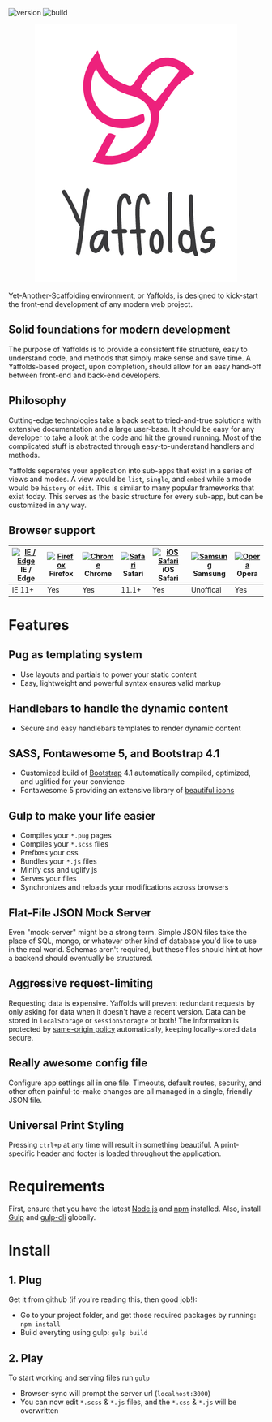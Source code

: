 <img src="https://img.shields.io/badge/version-0.2.1-red.svg" alt="version"> <img src="https://img.shields.io/badge/build-passing-brightgreen.svg" alt="build">


<p align="center"><img src="src/img/logo.png" title="Yaffolds"></p>

Yet-Another-Scaffolding environment, or Yaffolds, is designed to kick-start the front-end development of any modern web project. 

## Solid foundations for modern development
The purpose of Yaffolds is to provide a consistent file structure, easy to understand code, and methods that simply make sense and save time. A Yaffolds-based project, upon completion, should allow for an easy hand-off between front-end and back-end developers. 

## Philosophy
Cutting-edge technologies take a back seat to tried-and-true solutions with extensive documentation and a large user-base. It should be easy for any developer to take a look at the code and hit the ground running. Most of the complicated stuff is abstracted through easy-to-understand handlers and methods. 

Yaffolds seperates your application into sub-apps that exist in a series of views and modes. A view would be `list`, `single`, and `embed` while a mode would be `history` or `edit`. This is similar to many popular frameworks that exist today. This serves as the basic structure for every sub-app, but can be customized in any way.

## Browser support

| [<img src="https://raw.githubusercontent.com/alrra/browser-logos/master/src/edge/edge_48x48.png" alt="IE / Edge" width="24px" height="24px" />](http://godban.github.io/browsers-support-badges/)</br>IE / Edge | [<img src="https://raw.githubusercontent.com/alrra/browser-logos/master/src/firefox/firefox_48x48.png" alt="Firefox" width="24px" height="24px" />](http://godban.github.io/browsers-support-badges/)</br>Firefox | [<img src="https://raw.githubusercontent.com/alrra/browser-logos/master/src/chrome/chrome_48x48.png" alt="Chrome" width="24px" height="24px" />](http://godban.github.io/browsers-support-badges/)</br>Chrome | [<img src="https://raw.githubusercontent.com/alrra/browser-logos/master/src/safari/safari_48x48.png" alt="Safari" width="24px" height="24px" />](http://godban.github.io/browsers-support-badges/)</br>Safari | [<img src="https://raw.githubusercontent.com/alrra/browser-logos/master/src/safari-ios/safari-ios_48x48.png" alt="iOS Safari" width="24px" height="24px" />](http://godban.github.io/browsers-support-badges/)</br>iOS Safari | [<img src="https://raw.githubusercontent.com/alrra/browser-logos/master/src/samsung-internet/samsung-internet_48x48.png" alt="Samsung" width="24px" height="24px" />](http://godban.github.io/browsers-support-badges/)</br>Samsung | [<img src="https://raw.githubusercontent.com/alrra/browser-logos/master/src/opera/opera_48x48.png" alt="Opera" width="24px" height="24px" />](http://godban.github.io/browsers-support-badges/)</br>Opera |
| --------- | --------- | --------- | --------- | --------- | --------- | --------- |
| IE 11+ | Yes | Yes | 11.1+ | Yes | Unoffical | Yes

# Features

## Pug as templating system
- Use layouts and partials to power your static content
- Easy, lightweight and powerful syntax ensures valid markup

## Handlebars to handle the dynamic content
- Secure and easy handlebars templates to render dynamic content

## SASS, Fontawesome 5, and Bootstrap 4.1
- Customized build of [Bootstrap](https://getbootstrap.com/) 4.1 automatically compiled, optimized, and uglified for your convience
- Fontawesome 5 providing an extensive library of [beautiful icons](https://fontawesome.com/icons?from=io) 

## Gulp to make your life easier
- Compiles your `*.pug` pages
- Compiles your `*.scss` files
- Prefixes your css
- Bundles your `*.js` files
- Minify css and uglify js
- Serves your files 
- Synchronizes and reloads your modifications across browsers

## Flat-File JSON Mock Server

Even "mock-server" might be a strong term. Simple JSON files take the place of SQL, mongo, or whatever other kind of database you'd like to use in the real world. Schemas aren't required, but these files should hint at how a backend should eventually be structured. 

## Aggressive request-limiting

Requesting data is expensive. Yaffolds will prevent redundant requests by only asking for data when it doesn't have a recent version. Data can be stored in `localStorage` or `sessionStoragte` or both! The information is protected by [same-origin policy](https://developer.mozilla.org/en-US/docs/Web/Security/Same-origin_policy#Cross-origin_data_storage_access) automatically, keeping locally-stored data secure. 

## Really awesome config file

Configure app settings all in one file. Timeouts, default routes, security, and other often painful-to-make changes are all managed in a single, friendly JSON file. 

## Universal Print Styling

Pressing `ctrl+p` at any time will result in something beautiful. A print-specific header and footer is loaded throughout the application. 


# Requirements

First, ensure that you have the latest [Node.js](http://nodejs.org/) and [npm](http://npmjs.org/) installed. Also, install [Gulp](https://www.npmjs.com/package/gulp) and [gulp-cli](https://www.npmjs.com/package/gulp-cli) globally.


# Install

## 1. Plug
Get it from github (if you're reading this, then good job!):  
- Go to your project folder, and get those required packages by running: `npm install`
- Build everyting using gulp: `gulp build`

## 2. Play
To start working and serving files run `gulp`
- Browser-sync will prompt the server url (`localhost:3000`)
- You can now edit `*.scss` & `*.js` files, and the `*.css` & `*.js` will be overwritten

